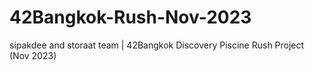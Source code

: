# 42Bangkok-Rush-Nov-2023
sipakdee and storaat team | 42Bangkok Discovery Piscine Rush Project (Nov 2023)
